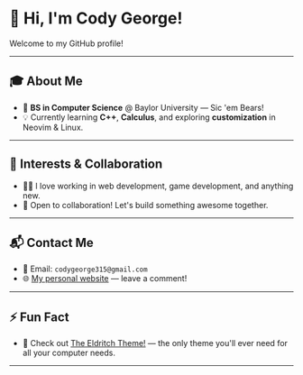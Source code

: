 # 👋 Hi, I'm Cody George!

Welcome to my GitHub profile!

---

## 🎓 About Me
- 🏫 **BS in Computer Science** @ Baylor University — Sic 'em Bears!
- 💡 Currently learning **C++**, **Calculus**, and exploring **customization** in Neovim & Linux.

---

## 🚀 Interests & Collaboration
- 👨‍💻 I love working in web development, game development, and anything new.
- 🤝 Open to collaboration! Let's build something awesome together.

---

## 📬 Contact Me
- 📧 Email: `codygeorge315@gmail.com`
- 🌐 [My personal website](https://codyjgeorge.github.io/Simple_Hacker_Portfolio) — leave a comment!

---

## ⚡ Fun Fact
- 🎨 Check out [The Eldritch Theme!](https://github.com/eldritch-theme/eldritch) — the only theme you'll ever need for all your computer needs.

---